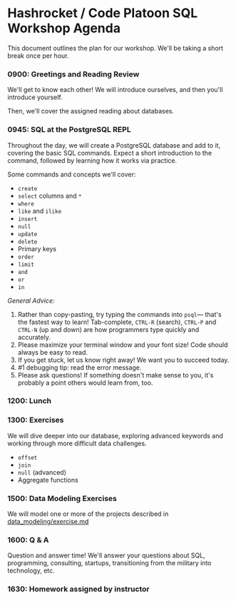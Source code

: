 # Hashrocket / Code Platoon SQL Workshop Agenda

This document outlines the plan for our workshop. We'll be taking a short break
once per hour.

### 0900: Greetings and Reading Review

We'll get to know each other! We will introduce ourselves, and then you'll
introduce yourself.

Then, we'll cover the assigned reading about databases.

### 0945: SQL at the PostgreSQL REPL

Throughout the day, we will create a PostgreSQL database and add to it,
covering the basic SQL commands. Expect a short introduction to the command,
followed by learning how it works via practice.

Some commands and concepts we'll cover:

- `create`
- `select` columns and `*`
- `where`
- `like` and `ilike`
- `insert`
- `null`
- `update`
- `delete`
- Primary keys
- `order`
- `limit`
- `and`
- `or`
- `in`

*General Advice:*

1. Rather than copy-pasting, try typing the commands into `psql`— that's the
   fastest way to learn! Tab-complete, `CTRL-R` (search), `CTRL-P` and `CTRL-N`
   (up and down) are how programmers type quickly and accurately.
2. Please maximize your terminal window and your font size! Code should always
   be easy to read.
3. If you get stuck, let us know right away! We want you to succeed today.
4. #1 debugging tip: read the error message.
5. Please ask questions! If something doesn't make sense to you, it's probably
   a point others would learn from, too.

### 1200: Lunch

### 1300: Exercises

We will dive deeper into our database, exploring advanced keywords and working
through more difficult data challenges.

- `offset`
- `join`
- `null` (advanced)
- Aggregate functions

### 1500: Data Modeling Exercises

We will model one or more of the projects described in
[data_modeling/exercise.md][exercise]

### 1600: Q & A

Question and answer time! We'll answer your questions about SQL, programming,
consulting, startups, transitioning from the military into technology, etc.

### 1630: Homework assigned by instructor

[exercise]: data_modeling/exercise.md
